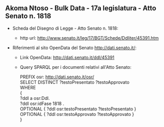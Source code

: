 ## Akoma Ntoso - Bulk Data - 17a legislatura - Atto Senato n. 1818 ##

* Scheda del Disegno di Legge - Atto Senato n. 1818:
	* http url: http://www.senato.it/leg/17/BGT/Schede/Ddliter/45391.htm

* Riferimenti al sito OpenData del Senato http://dati.senato.it/:
	* Link OpenData: http://dati.senato.it/ddl/45391
	* Query SPARQL per i documenti relativi all'Atto Senato:

        PREFIX osr: <http://dati.senato.it/osr/>  
		SELECT DISTINCT ?testoPresentato ?testoApprovato  
		WHERE  
		{  
		    ?ddl a osr:Ddl.  
		    ?ddl osr:idFase 1818 .  
		    OPTIONAL { ?ddl osr:testoPresentato ?testoPresentato }  
		    OPTIONAL { ?ddl osr:testoApprovato ?testoApprovato }  
		}
		